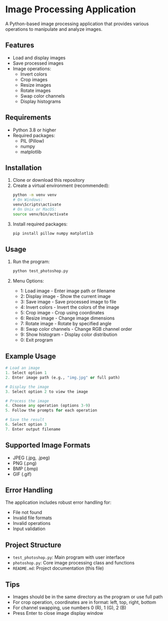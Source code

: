 # Image Processing Application

A Python-based image processing application that provides various operations to manipulate and analyze images.

## Features

- Load and display images
- Save processed images
- Image operations:
  - Invert colors
  - Crop images
  - Resize images
  - Rotate images
  - Swap color channels
  - Display histograms

## Requirements

- Python 3.8 or higher
- Required packages:
  - PIL (Pillow)
  - numpy
  - matplotlib

## Installation

1. Clone or download this repository
2. Create a virtual environment (recommended):
   ```bash
   python -m venv venv
   # On Windows:
   venv\Scripts\activate
   # On Unix or MacOS:
   source venv/bin/activate
   ```
3. Install required packages:
   ```bash
   pip install pillow numpy matplotlib
   ```

## Usage

1. Run the program:
   ```bash
   python test_photoshop.py
   ```

2. Menu Options:
   - 1: Load image - Enter image path or filename
   - 2: Display image - Show the current image
   - 3: Save image - Save processed image to file
   - 4: Invert colors - Invert the colors of the image
   - 5: Crop image - Crop using coordinates
   - 6: Resize image - Change image dimensions
   - 7: Rotate image - Rotate by specified angle
   - 8: Swap color channels - Change RGB channel order
   - 9: Show histogram - Display color distribution
   - 0: Exit program

## Example Usage

```python
# Load an image
1. Select option 1
2. Enter image path (e.g., "img.jpg" or full path)

# Display the image
3. Select option 2 to view the image

# Process the image
4. Choose any operation (options 3-9)
5. Follow the prompts for each operation

# Save the result
6. Select option 3
7. Enter output filename
```

## Supported Image Formats

- JPEG (.jpg, .jpeg)
- PNG (.png)
- BMP (.bmp)
- GIF (.gif)

## Error Handling

The application includes robust error handling for:
- File not found
- Invalid file formats
- Invalid operations
- Input validation

## Project Structure

- `test_photoshop.py`: Main program with user interface
- `photoshop.py`: Core image processing class and functions
- `README.md`: Project documentation (this file)

## Tips

- Images should be in the same directory as the program or use full path
- For crop operation, coordinates are in format: left, top, right, bottom
- For channel swapping, use numbers 0 (R), 1 (G), 2 (B)
- Press Enter to close image display window